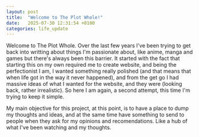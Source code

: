 ```yaml
---
layout: post
title:  "Welcome to The Plot Whole!"
date:   2025-07-30 12:31:54 +0100
categories: life_update
---
```

Welcome to The Plot Whole. Over the last few years I've been trying to get back into writting about things I'm passionate about, like anime, manga and games but there's always been this barrier. It started with the fact that starting this on my own required me to create website, and being the perfectionist I am, I wanted something really polished (and that means that when life got in the way it never happened), and from the get go I had massive ideas of what I wanted for the website, and they were (looking back, rather irrealistic). So here I am again, a second attempt, this time I'm trying to keep it simple.

My main objective for this project, at this point, is to have a place to dump my thoughts and ideas, and at the same time have something to send to people when they ask for my opinions and recomendations. Like a hub of what I've been watching and my thoughts.